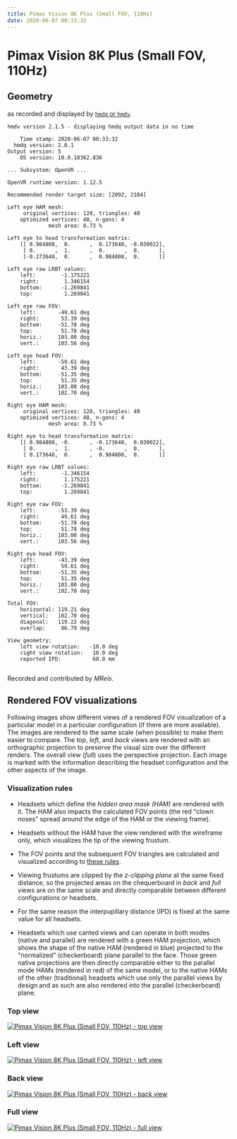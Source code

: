 ```yaml
---
title: Pimax Vision 8K Plus (Small FOV, 110Hz)
date: 2020-06-07 00:33:32
---
```

# Pimax Vision 8K Plus (Small FOV, 110Hz)

## Geometry

as recorded and displayed by [`hmdq` or `hmdv`](https://github.com/risa2000/hmdq).
```
hmdv version 2.1.5 - displaying hmdq output data in no time

    Time stamp: 2020-06-07 00:33:32
  hmdq version: 2.0.1
Output version: 5
    OS version: 10.0.18362.836

... Subsystem: OpenVR ...

OpenVR runtime version: 1.12.5

Recommended render target size: [2092, 2104]

Left eye HAM mesh:
     original vertices: 120, triangles: 40
    optimized vertices: 48, n-gons: 4
             mesh area: 8.73 %

Left eye to head transformation matrix:
    [[ 0.984808,  0.      ,  0.173648, -0.030022],
     [ 0.      ,  1.      ,  0.      ,  0.      ],
     [-0.173648,  0.      ,  0.984808,  0.      ]]

Left eye raw LRBT values:
    left:        -1.175221
    right:        1.346154
    bottom:      -1.269841
    top:          1.269841

Left eye raw FOV:
    left:       -49.61 deg
    right:       53.39 deg
    bottom:     -51.78 deg
    top:         51.78 deg
    horiz.:     103.00 deg
    vert.:      103.56 deg

Left eye head FOV:
    left:       -59.61 deg
    right:       43.39 deg
    bottom:     -51.35 deg
    top:         51.35 deg
    horiz.:     103.00 deg
    vert.:      102.70 deg

Right eye HAM mesh:
     original vertices: 120, triangles: 40
    optimized vertices: 48, n-gons: 4
             mesh area: 8.73 %

Right eye to head transformation matrix:
    [[ 0.984808, -0.      , -0.173648,  0.030022],
     [ 0.      ,  1.      , -0.      ,  0.      ],
     [ 0.173648,  0.      ,  0.984808,  0.      ]]

Right eye raw LRBT values:
    left:        -1.346154
    right:        1.175221
    bottom:      -1.269841
    top:          1.269841

Right eye raw FOV:
    left:       -53.39 deg
    right:       49.61 deg
    bottom:     -51.78 deg
    top:         51.78 deg
    horiz.:     103.00 deg
    vert.:      103.56 deg

Right eye head FOV:
    left:       -43.39 deg
    right:       59.61 deg
    bottom:     -51.35 deg
    top:         51.35 deg
    horiz.:     103.00 deg
    vert.:      102.70 deg

Total FOV:
    horizontal: 119.21 deg
    vertical:   102.70 deg
    diagonal:   119.22 deg
    overlap:     86.79 deg

View geometry:
    left view rotation:   -10.0 deg
    right view rotation:   10.0 deg
    reported IPD:          60.0 mm


```
Recorded and contributed by _MReis_.

## Rendered FOV visualizations

Following images show different views of a rendered FOV visualization of a
particular model in a particular configuration (if there are more available).
The images are rendered to the same scale (when possible) to make them easier
to compare. The _top_, _left_, and _back_ views are rendered with an
orthographic projection to preserve the visual size over the different renders.
The overall view (_full_) uses the perspective projection. Each image is marked
with the information describing the headset configuration and the other aspects
of the image.

### Visualization rules

* Headsets which define the _hidden area mask (HAM)_ are rendered with it. The
  HAM also impacts the calculated FOV points (the red "clown noses" spread
  around the edge of the HAM or the viewing frame).

* Headsets without the HAM have the view rendered with the wireframe only, which
  visualizes the tip of the viewing frustum.

* The FOV points and the subsequent FOV triangles are calculated and visualized
  according to [these
  rules](https://risa2000.github.io/vrdocs/docs/hmd_fov_calculation).

* Viewing frustums are clipped by the _z-clipping plane_ at the same fixed
  distance, so the projected areas on the chequerboard in _back_ and _full_
  views are on the same scale and directly comparable between different
  configurations or headsets.

* For the same reason the interpupillary distance (IPD) is fixed at the same
  value for all headsets.

* Headsets which use canted views and can operate in both modes (native and
  parallel) are rendered with a green HAM projection, which shows the shape of
  the native HAM (rendered in blue) projected to the "normalized"
  (checkerboard) plane parallel to the face. Those green native projections are
  then directly comparable either to the parallel mode HAMs (rendered in red)
  of the same model, or to the native HAMs of the other (traditional) headsets
  which use only the parallel views by design and as such are also rendered
  into the parallel (checkerboard) plane.

### Top view
[![Pimax Vision 8K Plus (Small FOV, 110Hz) - top view](../images/PimaxVision8KPlus_Small_Native_R110_top.dmx.png)](../images/PimaxVision8KPlus_Small_Native_R110_top.dmx.png)

### Left view
[![Pimax Vision 8K Plus (Small FOV, 110Hz) - left view](../images/PimaxVision8KPlus_Small_Native_R110_left.dmx.png)](../images/PimaxVision8KPlus_Small_Native_R110_left.dmx.png)

### Back view
[![Pimax Vision 8K Plus (Small FOV, 110Hz) - back view](../images/PimaxVision8KPlus_Small_Native_R110_back.dmx.png)](../images/PimaxVision8KPlus_Small_Native_R110_back.dmx.png)

### Full view
[![Pimax Vision 8K Plus (Small FOV, 110Hz) - full view](../images/PimaxVision8KPlus_Small_Native_R110_over.dmx.png)](../images/PimaxVision8KPlus_Small_Native_R110_over.dmx.png)

